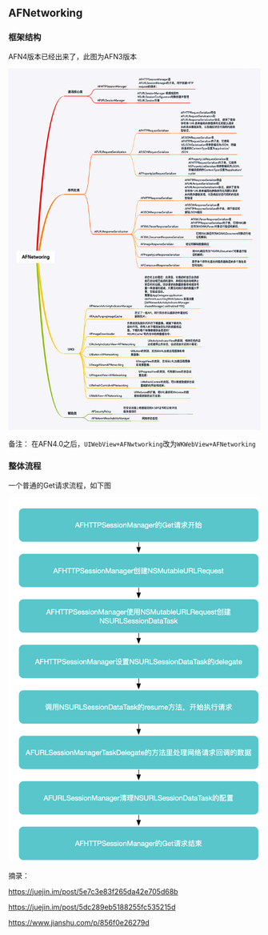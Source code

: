 ## AFNetworking

### 框架结构

AFN4版本已经出来了，此图为AFN3版本

![](images/AFN01.png)

备注： 在AFN4.0之后，`UIWebView+AFNwtworking`改为`WKWebView+AFNetworking`



### 整体流程

一个普通的Get请求流程，如下图

![](images/AFN02.png)









摘录： 

https://juejin.im/post/5e7c3e83f265da42e705d68b

https://juejin.im/post/5dc289eb5188255fc535215d

https://www.jianshu.com/p/856f0e26279d
